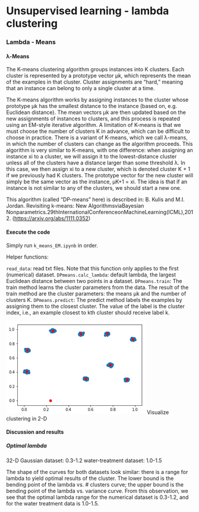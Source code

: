 # Unsupervised learning - lambda clustering

### Lambda - Means
#### λ-Means
The K-means clustering algorithm groups instances into K clusters. Each cluster is represented by a prototype vector μk, which represents the mean of the examples in that cluster. Cluster assignments are “hard,” meaning that an instance can belong to only a single cluster at a time.

The K-means algorithm works by assigning instances to the cluster whose prototype μk has the smallest distance to the instance (based on, e.g. Euclidean distance). The mean vectors μk are then updated based on the new assignments of instances to clusters, and this process is repeated using an EM-style iterative algorithm.
A limitation of K-means is that we must choose the number of clusters K in advance, which can be difficult to choose in practice. There is a variant of K-means, which we call λ-means, in which the number of clusters can change as the algorithm proceeds. This algorithm is very similar to K-means, with one difference: when assigning an instance xi to a cluster, we will assign it to the lowest-distance cluster unless all of the clusters have a distance larger than some threshold λ. In this case, we then assign xi to a new cluster, which is denoted cluster K + 1 if we previously had K clusters. The prototype vector for the new cluster will simply be the same vector as the instance, μK+1 = xi. The idea is that if an instance is not similar to any of the clusters, we should start a new one.

This algorithm (called “DP-means” here) is described in: B. Kulis and M.I. Jordan. Revisiting k-means: New AlgorithmsviaBayesian Nonparametrics.29thInternationalConferenceonMachineLearning(ICML),2012.
(https://arxiv.org/abs/1111.0352)


#### Execute the code
Simply run `k_means_EM.ipynb` in order.

Helper functions:

`read_data`: read txt files. Note that this function only applies to the first (numerical) dataset.
`DPmeans.calc_lambda`: default lambda, the largest Euclidean distance between two points in a dataset.
`DPmeans.train`: The train method learns the cluster parameters from the data. The result of the train method are the cluster parameters: the means μk and the number of clusters K.
`DPmeans.predict`: The predict method labels the examples by assigning them to the closest cluster. The value of the label is the cluster index, i.e., an example closest to kth cluster should receive label k.


![2d_visual](https://github.com/yanb514/ML_programming_assignments/blob/master/4_unsupervised_learning/2d_visual.png)
Visualize clustering in 2-D

#### Discussion and results
##### Optimal lambda
32-D Gaussian dataset: 0.3-1.2
water-treatment dataset: 1.0-1.5

The shape of the curves for both datasets look similar: there is a range for lambda to yield optimal results of the cluster. The lower bound is the bending point of the lambda vs. # clusters curve; the upper bound is the bending point of the lambda vs. variance curve. From this observation, we see that the optimal lambda range for the numerical dataset is 0.3-1.2, and for the water treatment data is 1.0-1.5.  

